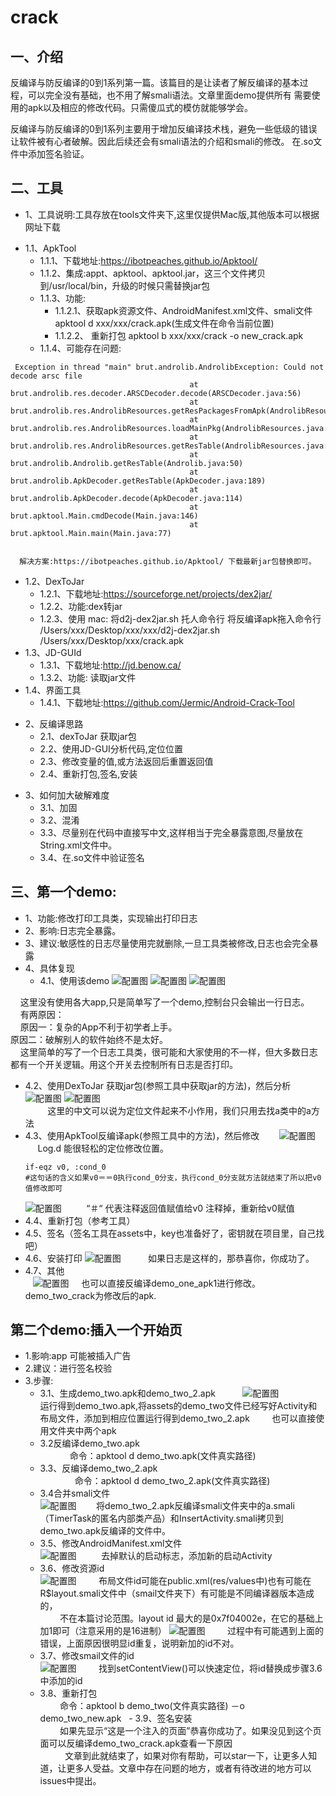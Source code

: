 # crack
一、介绍
-------
 反编译与防反编译的0到1系列第一篇。该篇目的是让读者了解反编译的基本过程，可以完全没有基础，也不用了解smali语法。文章里面demo提供所有
需要使用的apk以及相应的修改代码。只需傻瓜式的模仿就能够学会。</br>

 反编译与防反编译的0到1系列主要用于增加反编译技术栈，避免一些低级的错误让软件被有心者破解。因此后续还会有smali语法的介绍和smali的修改。
在.so文件中添加签名验证。

二、工具
-------
  * 1、工具说明:工具存放在tools文件夹下,这里仅提供Mac版,其他版本可以根据网址下载
  - 1.1、ApkTool
    + 1.1.1、下载地址:https://ibotpeaches.github.io/Apktool/
    + 1.1.2、集成:appt、apktool、apktool.jar，这三个文件拷贝到/usr/local/bin，升级的时候只需替换jar包
    + 1.1.3、功能:
      - 1.1.2.1、获取apk资源文件、AndroidManifest.xml文件、smali文件
                 apktool d xxx/xxx/crack.apk(生成文件在命令当前位置)
      - 1.1.2.2、 重新打包
                        apktool b xxx/xxx/crack -o new_crack.apk<br>
    - 1.1.4、可能存在问题:<br>
    
<pre><code> Exception in thread "main" brut.androlib.AndrolibException: Could not decode arsc file
                                      	at brut.androlib.res.decoder.ARSCDecoder.decode(ARSCDecoder.java:56)
                                      	at brut.androlib.res.AndrolibResources.getResPackagesFromApk(AndrolibResources.java:491)
                                      	at brut.androlib.res.AndrolibResources.loadMainPkg(AndrolibResources.java:74)
                                      	at brut.androlib.res.AndrolibResources.getResTable(AndrolibResources.java:66)
                                      	at brut.androlib.Androlib.getResTable(Androlib.java:50)
                                      	at brut.androlib.ApkDecoder.getResTable(ApkDecoder.java:189)
                                      	at brut.androlib.ApkDecoder.decode(ApkDecoder.java:114)
                                      	at brut.apktool.Main.cmdDecode(Main.java:146)
                                      	at brut.apktool.Main.main(Main.java:77) 
                                        </code></pre>
                                                                            
                                        
      解决方案:https://ibotpeaches.github.io/Apktool/ 下载最新jar包替换即可。

   - 1.2、DexToJar<br>
     + 1.2.1、下载地址:https://sourceforge.net/projects/dex2jar/
     + 1.2.2、功能:dex转jar
     + 1.2.3、使用
             mac: 将d2j-dex2jar.sh 托人命令行 将反编译apk拖入命令行<br>
              /Users/xxx/Desktop/xxx/xxx/d2j-dex2jar.sh /Users/xxx/Desktop/xxx/crack.apk<br>
  - 1.3、JD-GUId<br>
    + 1.3.1、下载地址:http://jd.benow.ca/
    + 1.3.2、功能: 读取jar文件
  - 1.4、界面工具
    - 1.4.1、下载地址:https://github.com/Jermic/Android-Crack-Tool
 * 2、反编译思路
    - 2.1、dexToJar 获取jar包
    - 2.2、使用JD-GUI分析代码,定位位置
    - 2.3、修改变量的值,或方法返回后重置返回值
    - 2.4、重新打包,签名,安装
  - 3、如何加大破解难度
    - 3.1、加固
    - 3.2、混淆
    - 3.3、尽量别在代码中直接写中文,这样相当于完全暴露意图,尽量放在String.xml文件中。
    - 3.4、在.so文件中验证签名


三、第一个demo:
-----
 * 1、功能:修改打印工具类，实现输出打印日志
 * 2、影响:日志完全暴露。
 * 3、建议:敏感性的日志尽量使用完就删除,一旦工具类被修改,日志也会完全暴露
 * 4、具体复现<br>
   - 4.1、使用该demo
          ![配置图](https://github.com/onlybeyond/crack/blob/master/app/assets/picture/demo_one1.png)
          ![配置图](https://github.com/onlybeyond/crack/blob/master/app/assets/picture/demo_one2.png)
          ![配置图](https://github.com/onlybeyond/crack/blob/master/app/assets/picture/demo_one3.png)
     
     这里没有使用各大app,只是简单写了一个demo,控制台只会输出一行日志。<br>
     有两原因：<br>
     原因一：复杂的App不利于初学者上手。<br>
     原因二：破解别人的软件始终不是太好。<br>
     这里简单的写了一个日志工具类，很可能和大家使用的不一样，但大多数日志都有一个开关逻辑。用这个开关去控制所有日志是否打印。<br>
   - 4.2、使用DexToJar 获取jar包(参照工具中获取jar的方法)，然后分析
          ![配置图](https://github.com/onlybeyond/crack/blob/master/app/assets/picture/demo_one8.png)
          ![配置图](https://github.com/onlybeyond/crack/blob/master/app/assets/picture/demo_one10.png)        
          这里的中文可以说为定位文件起来不小作用，我们只用去找a类中的a方法<br>       
   - 4.3、使用ApkTool反编译apk(参照工具中的方法)，然后修改
        ![配置图](https://github.com/onlybeyond/crack/blob/master/app/assets/picture/demo_one6.png)
          Log.d 能很轻松的定位修改位置。
          <pre><code>if-eqz v0, :cond_0  #这句话的含义如果v0＝＝0执行cond_0分支，执行cond_0分支就方法就结束了所以把v0值修改即可</code></pre>
        ![配置图](https://github.com/onlybeyond/crack/blob/master/app/assets/picture/demo_one9.png)
          “＃“ 代表注释返回值赋值给v0 注释掉，重新给v0赋值        
   - 4.4、重新打包（参考工具）
   - 4.5、签名（签名工具在assets中，key也准备好了，密钥就在项目里，自己找吧）
   - 4.6、安装打印
          ![配置图](https://github.com/onlybeyond/crack/blob/master/app/assets/picture/demo_one7.png)
           如果日志是这样的，那恭喜你，你成功了。
   - 4.7、其他<br>
    ![配置图](https://github.com/onlybeyond/crack/blob/master/app/assets/picture/demo_one11.png)
     也可以直接反编译demo_one_apk1进行修改。demo_two_crack为修改后的apk.


 第二个demo:插入一个开始页
 -------
 * 1.影响:app 可能被插入广告
 * 2.建议：进行签名校验
 * 3.步骤:
   - 3.1、生成demo_two.apk和demo_two_2.apk
           ![配置图](https://github.com/onlybeyond/crack/blob/master/app/assets/picture/demo_two8.png)<br>
         运行得到demo_two.apk,将assets的demo_two文件已经写好Activity和布局文件，添加到相应位置运行得到demo_two_2.apk
         也可以直接使用文件夹中两个apk
   - 3.2反编译demo_two.apk<br>
             命令：apktool d demo_two.apk(文件真实路径)
   - 3.3、反编译demo_two_2.apk<br>
                命令：apktool d demo_two_2.apk(文件真实路径)
   - 3.4合并smali文件<br>
            ![配置图](https://github.com/onlybeyond/crack/blob/master/app/assets/picture/demo_two9.png)
        将demo_two_2.apk反编译smali文件夹中的a.smali（TimerTask的匿名内部类产品）和InsertActivity.smali拷贝到demo_two.apk反编译的文件中。
   - 3.5、修改AndroidManifest.xml文件<br>
              ![配置图](https://github.com/onlybeyond/crack/blob/master/app/assets/picture/demo_two9.png)
          去掉默认的启动标志，添加新的启动Activity
   - 3.6、修改资源id<br>
               ![配置图](https://github.com/onlybeyond/crack/blob/master/app/assets/picture/demo_two10.png)
         布局文件id可能在public.xml(res/values中)也有可能在R$layout.smali文件中（smail文件夹下）有可能是不同编译器版本造成的，<br>
         不在本篇讨论范围。layout id 最大的是0x7f04002e，在它的基础上加1即可（注意采用的是16进制）
               ![配置图](https://github.com/onlybeyond/crack/blob/master/app/assets/picture/demo_two10.png)
         过程中有可能遇到上面的错误，上面原因很明显id重复，说明新加的id不对。
   - 3.7、修改smail文件的id<br>
               ![配置图](https://github.com/onlybeyond/crack/blob/master/app/assets/picture/demo_two11.png)
         找到setContentView()可以快速定位，将id替换成步骤3.6中添加的id
   - 3.8、重新打包<br>
          命令：apktool b  demo_two(文件真实路径) －o demo_two_new.apk
   - 3.9、签名安装<br>
          如果先显示“这是一个注入的页面”恭喜你成功了。如果没见到这个页面可以反编译demo_two_crack.apk查看一下原因   
          
 文章到此就结束了，如果对你有帮助，可以star一下，让更多人知道，让更多人受益。文章中存在问题的地方，或者有待改进的地方可以issues中提出。
         




